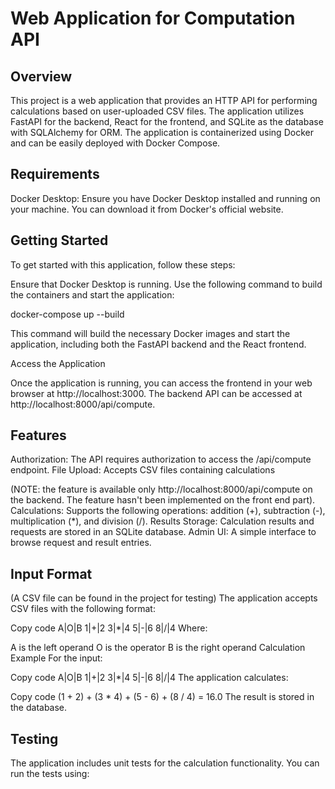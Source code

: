 # Web Application for Computation API
## Overview
This project is a web application that provides an HTTP API for performing calculations based on user-uploaded CSV files. The application utilizes FastAPI for the backend, React for the frontend, and SQLite as the database with SQLAlchemy for ORM. The application is containerized using Docker and can be easily deployed with Docker Compose.

## Requirements
Docker Desktop: Ensure you have Docker Desktop installed and running on your machine. You can download it from Docker's official website.
## Getting Started
To get started with this application, follow these steps:


Ensure that Docker Desktop is running. Use the following command to build the containers and start the application:

docker-compose up --build

This command will build the necessary Docker images and start the application, including both the FastAPI backend and the React frontend.

Access the Application

Once the application is running, you can access the frontend in your web browser at http://localhost:3000. The backend API can be accessed at http://localhost:8000/api/compute.

## Features
Authorization: The API requires authorization to access the /api/compute endpoint.
File Upload: Accepts CSV files containing calculations

(NOTE: the feature is available only http://localhost:8000/api/compute on the backend. The feature hasn't been implemented on the front end part).
Calculations: Supports the following operations: addition (+), subtraction (-), multiplication (*), and division (/).
Results Storage: Calculation results and requests are stored in an SQLite database.
Admin UI: A simple interface to browse request and result entries.

## Input Format
(A CSV file can be found in the project for testing)
The application accepts CSV files with the following format:


Copy code
A|O|B
1|+|2
3|*|4
5|-|6
8|/|4
Where:

A is the left operand
O is the operator
B is the right operand
Calculation Example
For the input:


Copy code
A|O|B
1|+|2
3|*|4
5|-|6
8|/|4
The application calculates:


Copy code
(1 + 2) + (3 * 4) + (5 - 6) + (8 / 4) = 16.0
The result is stored in the database.

## Testing
The application includes unit tests for the calculation functionality. You can run the tests using:
